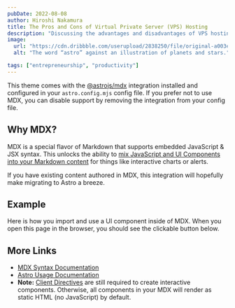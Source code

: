 ```yaml
---
pubDate: 2022-08-08
author: Hiroshi Nakamura
title: The Pros and Cons of Virtual Private Server (VPS) Hosting
description: "Discussing the advantages and disadvantages of VPS hosting, including scalability and security."
image:
  url: "https://cdn.dribbble.com/userupload/2838250/file/original-a003e5ad759f7e15cfea3384a5955744.jpg?compress=1&resize=1504x1128"
  alt: "The word “astro” against an illustration of planets and stars."

tags: ["entrepreneurship", "productivity"]
---
```


This theme comes with the [@astrojs/mdx](https://docs.astro.build/en/guides/integrations-guide/mdx/) integration installed and configured in your `astro.config.mjs` config file. If you prefer not to use MDX, you can disable support by removing the integration from your config file.

## Why MDX?

MDX is a special flavor of Markdown that supports embedded JavaScript & JSX syntax. This unlocks the ability to [mix JavaScript and UI Components into your Markdown content](https://docs.astro.build/en/guides/markdown-content/#mdx-features) for things like interactive charts or alerts.

If you have existing content authored in MDX, this integration will hopefully make migrating to Astro a breeze.

## Example

Here is how you import and use a UI component inside of MDX.
When you open this page in the browser, you should see the clickable button below.

## More Links

- [MDX Syntax Documentation](https://mdxjs.com/docs/what-is-mdx)
- [Astro Usage Documentation](https://docs.astro.build/en/guides/markdown-content/#markdown-and-mdx-pages)
- **Note:** [Client Directives](https://docs.astro.build/en/reference/directives-reference/#client-directives) are still required to create interactive components. Otherwise, all components in your MDX will render as static HTML (no JavaScript) by default.
